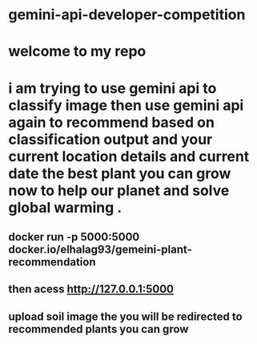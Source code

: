 # gemini-api-developer-competition 

# welcome to my repo 

# i am trying to use gemini api to classify image then use gemini api again to recommend based on classification output and your current location details and current date the best plant you can grow now  to help our planet and solve global warming .  

## docker run -p 5000:5000 docker.io/elhalag93/gemeini-plant-recommendation

## then acess http://127.0.0.1:5000

## upload soil image the you will be redirected to recommended plants you can grow 
